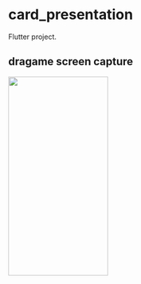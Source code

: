 # card_presentation

Flutter project.

## dragame screen capture
<img src="https://drive.google.com/uc?export=view&id=1UoIBaDMh254fSpvVmu802BojEWlNc7rb" width="200" height="400" />
